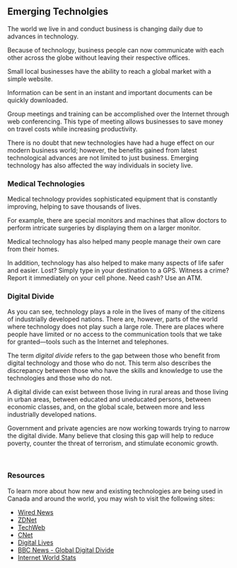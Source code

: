 ## Emerging Technolgies

The world we live in and conduct business is changing daily due to advances in technology.

Because of technology, business people can now communicate with each other across the globe without leaving their respective offices.

Small local businesses have the ability to reach a global market with a simple website.

Information can be sent in an instant and important documents can be quickly downloaded.

Group meetings and training can be accomplished over the Internet through web conferencing. This type of meeting allows businesses to save money on travel costs while increasing productivity.

There is no doubt that new technologies have had a huge effect on our modern business world; however, the benefits gained from latest technological advances are not limited to just business. Emerging technology has also affected the way individuals in society live.

### Medical Technologies

Medical technology provides sophisticated equipment that is constantly improving, helping to save thousands of lives.

For example, there are special monitors and machines that allow doctors to perform intricate surgeries by displaying them on a larger monitor.

Medical technology has also helped many people manage their own care from their homes.

In addition, technology has also helped to make many aspects of life safer and easier. Lost? Simply type in your destination to a GPS. Witness a crime? Report it immediately on your cell phone. Need cash? Use an ATM.

### Digital Divide

As you can see, technology plays a role in the lives of many of the citizens of industrially developed nations. There are, however, parts of the world where technology does not play such a large role. There are places where people have limited or no access to the communication tools that we take for granted—tools such as the Internet and telephones.

The term *digital divide* refers to the gap between those who benefit from digital technology and those who do not. This term also describes the discrepancy between those who have the skills and knowledge to use the technologies and those who do not.

A digital divide can exist between those living in rural areas and those living in urban areas, between educated and uneducated persons, between economic classes, and, on the global scale, between more and less industrially developed nations.

Government and private agencies are now working towards trying to narrow the digital divide. Many believe that closing this gap will help to reduce poverty, counter the threat of terrorism, and stimulate economic growth.

 
### Resources

To learn more about how new and existing technologies are being used in Canada and around the world, you may wish to visit the following sites:

* [Wired News](http://www.wired.com/)
* [ZDNet](http://www.zdnet.com/)
* [TechWeb](http://www.techweb.com/)
* [CNet](http://news.cnet.com/)
* [Digital Lives](http://news.bbc.co.uk/2/shared/spl/hi/sci_nat/03/digital_postcards/html/default.stm)
* [BBC News - Global Digital Divide](http://news.bbc.co.uk/2/hi/technology/4296919.stm)
* [Internet World Stats](http://www.internetworldstats.com/stats.htm)
